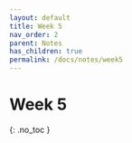 ```yaml
---
layout: default
title: Week 5
nav_order: 2
parent: Notes
has_children: true
permalink: /docs/notes/week5
---
```


# Week 5
{: .no_toc }